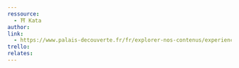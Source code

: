 ```yaml
---
ressource:
  - ⛩️ Kata
author: 
link:
  - https://www.palais-decouverte.fr/fr/explorer-nos-contenus/experiences-dinformatique/la-fourmi-de-langton
trello: 
relates:
---
```

